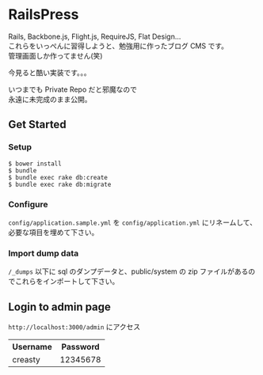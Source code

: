 
RailsPress
==========

Rails, Backbone.js, Flight.js, RequireJS, Flat Design...  
これらをいっぺんに習得しようと、勉強用に作ったブログ CMS です。  
管理画面しか作ってません(笑)

今見ると酷い実装です。。。

いつまでも Private Repo だと邪魔なので  
永遠に未完成のまま公開。


Get Started
-----------

### Setup

	$ bower install
	$ bundle
	$ bundle exec rake db:create
	$ bundle exec rake db:migrate


### Configure

`config/application.sample.yml` を `config/application.yml` にリネームして、  
必要な項目を埋めて下さい。


### Import dump data

`/_dumps` 以下に sql のダンプデータと、public/system の zip ファイルがあるのでこれらをインポートして下さい。


Login to admin page
-------------------

`http://localhost:3000/admin` にアクセス

<table>
	<tr>
		<th>Username</th>
		<th>Password</th>
	</tr>
	<tr>
		<td>creasty</td>
		<td>12345678</td>
	</tr>
</table>


